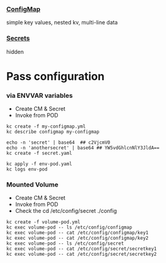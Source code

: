 
### [ConfigMap](https://kubernetes.io/docs/concepts/configuration/configmap/)
simple key values, nested kv, multi-line data
### [Secrets](https://kubernetes.io/docs/concepts/configuration/secret/)
hidden


# Pass configuration 
### via ENVVAR variables
* Create CM  & Secret
* Invoke from POD
```
kc create -f my-configmap.yml
kc describe configmap my-configmap

echo -n 'secret' | base64  ## c2VjcmV0
echo -n 'anothersecret' | base64 ## YW5vdGhlcnNlY3JldA==
kc create -f secret.yaml 

kc apply -f env-pod.yaml
kc logs env-pod
```

### Mounted Volume
* Create CM  & Secret
* Invoke from POD
* Check the cd /etc/config/secret ./config

```
kc create -f volume-pod.yml
kc exec volume-pod -- ls /etc/config/configmap
kc exec volume-pod -- cat /etc/config/configmap/key1
kc exec volume-pod -- cat /etc/config/configmap/key2
kc exec volume-pod -- ls /etc/config/secret
kc exec volume-pod -- cat /etc/config/secret/secretkey1
kc exec volume-pod -- cat /etc/config/secret/secretkey2
```




